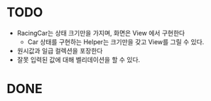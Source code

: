 # TODO
* RacingCar는 상태 크기만을 가지며, 화면은 View 에서 구현한다
    * Car 상태를 구현하는 Helper는 크기만을 갖고 View를 그릴 수 있다.
* 원시값과 일급 컬렉션을 포장한다
* 잘못 입력된 값에 대해 벨리데이션을 할 수 있다.

# DONE